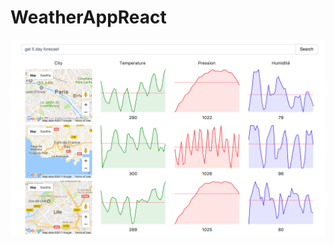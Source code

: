 # WeatherAppReact
![Screenshot](https://raw.githubusercontent.com/vaccarov/WeatherAppReact/master/screenshot.png)
